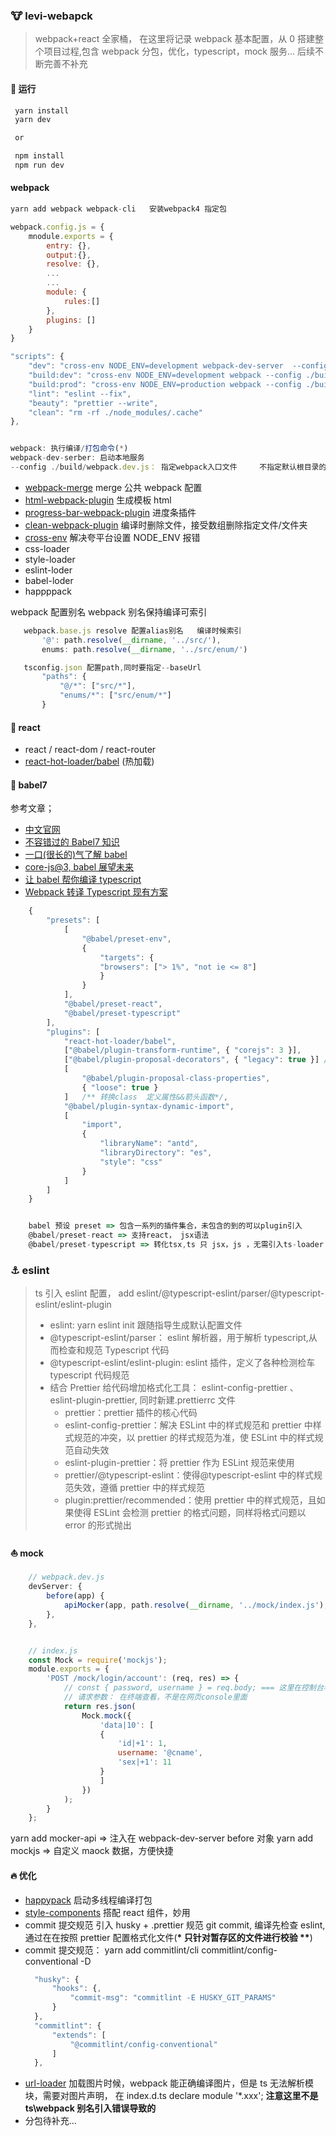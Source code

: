 ### :cow: levi-webapck

> webpack+react 全家桶， 在这里将记录 webpack 基本配置，从 0 搭建整个项目过程,包含 webpack 分包，优化，typescript，mock 服务... 后续不断完善不补充

#### :runner: 运行

```javascript
 yarn install
 yarn dev

 or

 npm install
 npm run dev
```

#### webpack

```javascript
yarn add webpack webpack-cli   安装webpack4 指定包

webpack.config.js = {
    mnodule.exports = {
        entry: {},
        output:{},
        resolve: {},
        ...
        ...
        module: {
            rules:[]
        },
        plugins: []
    }
}

"scripts": {
    "dev": "cross-env NODE_ENV=development webpack-dev-server  --config ./build/webpack.dev.js",
    "build:dev": "cross-env NODE_ENV=development webpack --config ./build/webpack.dev.js",
    "build:prod": "cross-env NODE_ENV=production webpack --config ./build/webpack.prod.js",
    "lint": "eslint --fix",
    "beauty": "prettier --write",
    "clean": "rm -rf ./node_modules/.cache"
},


webpack: 执行编译/打包命令(*)
webpack-dev-serber: 启动本地服务
--config ./build/webpack.dev.js： 指定webpack入口文件     不指定默认根目录的webpack.config.js
```

- [webpack-merge](https://www.npmjs.com/package/webpack-merge) merge 公共 webpack 配置
- [html-webpack-plugin](https://www.npmjs.com/package/html-webpack-plugin) 生成模板 html
- [progress-bar-webpack-plugin](https://www.npmjs.com/package/progress-bar-webpack-plugin) 进度条插件
- [clean-webpack-plugin](https://www.npmjs.com/search?q=clean-webpack-plugin) 编译时删除文件，接受数组删除指定文件/文件夹
- [cross-env](https://juejin.im/post/5d78a11ee51d4561af16dd9f) 解决夸平台设置 NODE_ENV 报错
- css-loader
- style-loader
- eslint-loder
- babel-loder
- happppack

webpack 配置别名 webpack 别名保持编译可索引

```javascript
   webpack.base.js resolve 配置alias别名   编译时候索引
       '@': path.resolve(__dirname, '../src/'),
       enums: path.resolve(__dirname, '../src/enum/')

   tsconfig.json 配置path,同时要指定--baseUrl
       "paths": {
           "@/*": ["src/*"],
           "enums/*": ["src/enum/*"]
       }
```

#### :santa: react

- react / react-dom / react-router
- [react-hot-loader/babel](https://www.npmjs.com/package/react-hot-loader) (热加载)

#### :dog: babel7

参考文章；

- [中文官网](https://www.babeljs.cn/docs/babel-preset-typescript)
- [不容错过的 Babel7 知识](https://juejin.im/post/5ddff3abe51d4502d56bd143)
- [一口(很长的)气了解 babel](https://juejin.im/post/5c19c5e0e51d4502a232c1c6)
- [core-js@3, babel 展望未来](https://juejin.im/post/5e355be0f265da3e491a53c5)
- [让 babel 帮你编译 typescript](https://github.com/frontend9/fe9-library/issues/23)
- [Webpack 转译 Typescript 现有方案](https://juejin.im/post/5e2690dce51d454d310fb4ef)

```javascript
    {
        "presets": [
            [
                "@babel/preset-env",
                {
                    "targets": {
                    "browsers": ["> 1%", "not ie <= 8"]
                    }
                }
            ],
            "@babel/preset-react",
            "@babel/preset-typescript"
        ],
        "plugins": [
            "react-hot-loader/babel",
            ["@babel/plugin-transform-runtime", { "corejs": 3 }],
            ["@babel/plugin-proposal-decorators", { "legacy": true }] /** 装饰器 */,
            [
                "@babel/plugin-proposal-class-properties",
                { "loose": true }
            ]   /** 转换class  定义属性&&箭头函数*/,
            "@babel/plugin-syntax-dynamic-import",
            [
                "import",
                {
                    "libraryName": "antd",
                    "libraryDirectory": "es",
                    "style": "css"
                }
            ]
        ]
    }


    babel 预设 preset => 包含一系列的插件集合，未包含的到的可以plugin引入
    @babel/preset-react => 支持react， jsx语法
    @babel/preset-typescript => 转化tsx,ts 只 jsx，js ，无需引入ts-loader
```

### :anchor: eslint

> ts 引入 eslint 配置， add eslint/@typescript-eslint/parser/@typescript-eslint/eslint-plugin
>
> - eslint: yarn eslint init 跟随指导生成默认配置文件
> - @typescript-eslint/parser： eslint 解析器，用于解析 typescript,从而检查和规范 Typescript 代码
> - @typescript-eslint/eslint-plugin: eslint 插件，定义了各种检测检车 typescript 代码规范
> - 结合 Prettier 给代码增加格式化工具： eslint-config-prettier 、 eslint-plugin-prettier, 同时新建.prettierrc 文件
>   - prettier：prettier 插件的核心代码
>   - eslint-config-prettier：解决 ESLint 中的样式规范和 prettier 中样式规范的冲突，以 prettier 的样式规范为准，使 ESLint 中的样式规范自动失效
>   - eslint-plugin-prettier：将 prettier 作为 ESLint 规范来使用
>   - prettier/@typescript-eslint：使得@typescript-eslint 中的样式规范失效，遵循 prettier 中的样式规范
>   - plugin:prettier/recommended：使用 prettier 中的样式规范，且如果使得 ESLint 会检测 prettier 的格式问题，同样将格式问题以 error 的形式抛出

#### :boat: mock

```javascript
    // webpack.dev.js
    devServer: {
        before(app) {
            apiMocker(app, path.resolve(__dirname, '../mock/index.js'), {});
        },
    },


    // index.js
    const Mock = require('mockjs');
    module.exports = {
        'POST /mock/login/account': (req, res) => {
            // const { password, username } = req.body; === 这里在控制台看到req信息，便于view请求参数
            // 请求参数： 在终端查看，不是在网页console里面
            return res.json(
                Mock.mock({
                    'data|10': [
                    {
                        'id|+1': 1,
                        username: '@cname',
                        'sex|+1': 11
                    }
                    ]
                })
            );
        }
    };
```

yarn add mocker-api => 注入在 webpack-dev-server before 对象
yarn add mockjs => 自定义 maock 数据，方便快捷

#### :fire: 优化

- [happypack](https://www.npmjs.com/package/happypack) 启动多线程编译打包
- [style-components](https://www.npmjs.com/package/styled-components) 搭配 react 组件，妙用
- commit 提交规范 引入 husky + .prettier 规范 git commit, 编译先检查 eslint, 通过在在按照 prettier 配置格式化文件(**\* 只针对暂存区的文件进行校验 \*\***)
- commit 提交规范： yarn add commitlint/cli commitlint/config-conventional -D
  ```javascript
    "husky": {
        "hooks": {,
            "commit-msg": "commitlint -E HUSKY_GIT_PARAMS"
        }
    },
    "commitlint": {
        "extends": [
            "@commitlint/config-conventional"
        ]
    },
  ```
- [url-loader](https://juejin.im/post/5c5f87c36fb9a049dd80c0d3) 加载图片时候，webpack 能正确编译图片，但是 ts 无法解析模块，需要对图片声明， 在 index.d.ts declare module '\*.xxx'; **注意这里不是 ts\webpack 别名引入错误导致的**
- 分包待补充...
